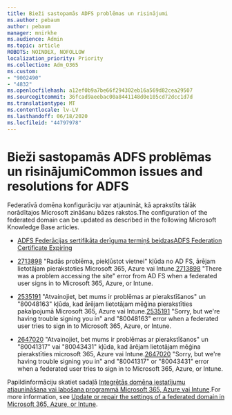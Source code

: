 ```yaml
---
title: Bieži sastopamās ADFS problēmas un risinājumi
ms.author: pebaum
author: pebaum
manager: mnirkhe
ms.audience: Admin
ms.topic: article
ROBOTS: NOINDEX, NOFOLLOW
localization_priority: Priority
ms.collection: Adm_O365
ms.custom:
- "9002490"
- "4832"
ms.openlocfilehash: a12ef0b9a7be66f294302eb16a569d82cea29507
ms.sourcegitcommit: 36fcad9aeebac00a8441148d0e105cd72dcc1d7d
ms.translationtype: MT
ms.contentlocale: lv-LV
ms.lasthandoff: 06/18/2020
ms.locfileid: "44797978"
---
```

# <a name="common-issues-and-resolutions-for-adfs"></a><span data-ttu-id="4c812-102">Bieži sastopamās ADFS problēmas un risinājumi</span><span class="sxs-lookup"><span data-stu-id="4c812-102">Common issues and resolutions for ADFS</span></span>

<span data-ttu-id="4c812-103">Federatīvā domēna konfigurāciju var atjaunināt, kā aprakstīts tālāk norādītajos Microsoft zināšanu bāzes rakstos.</span><span class="sxs-lookup"><span data-stu-id="4c812-103">The configuration of the federated domain can be updated as described in the following Microsoft Knowledge Base articles.</span></span>

- [<span data-ttu-id="4c812-104">ADFS Federācijas sertifikāta derīguma termiņš beidzas</span><span class="sxs-lookup"><span data-stu-id="4c812-104">ADFS Federation Certificate Expiring</span></span>](adfs-federation-certificate-expiring.md)

- <span data-ttu-id="4c812-105">[2713898](https://support.microsoft.com/help/2713898) "Radās problēma, piekļūstot vietnei" kļūda no AD FS, ārējam lietotājam pierakstoties Microsoft 365, Azure vai Intune.</span><span class="sxs-lookup"><span data-stu-id="4c812-105">[2713898](https://support.microsoft.com/help/2713898)  "There was a problem accessing the site" error from AD FS when a federated user signs in to Microsoft 365, Azure, or Intune.</span></span>

- <span data-ttu-id="4c812-106">[2535191](https://support.microsoft.com/help/2535191) "Atvainojiet, bet mums ir problēmas ar pierakstīšanos" un "80048163" kļūda, kad ārējam lietotājam mēģina pierakstīties pakalpojumā Microsoft 365, Azure vai Intune.</span><span class="sxs-lookup"><span data-stu-id="4c812-106">[2535191](https://support.microsoft.com/help/2535191) "Sorry, but we're having trouble signing you in" and "80048163" error when a federated user tries to sign in to Microsoft 365, Azure, or Intune.</span></span>

- <span data-ttu-id="4c812-107">[2647020](https://support.microsoft.com/help/2647020) "Atvainojiet, bet mums ir problēmas ar pierakstīšanos" un "80041317" vai "80043431" kļūda, kad ārējam lietotājam mēģina pierakstīties microsoft 365, Azure vai Intune.</span><span class="sxs-lookup"><span data-stu-id="4c812-107">[2647020](https://support.microsoft.com/help/2647020)   "Sorry, but we're having trouble signing you in" and "80041317" or "80043431" error when a federated user tries to sign in to Microsoft 365, Azure, or Intune.</span></span>

<span data-ttu-id="4c812-108">Papildinformāciju skatiet sadaļā [Integrētās domēna iestatījumu atjaunināšana vai labošana programmā Microsoft 365, Azure vai Intune](https://docs.microsoft.com/office365/troubleshoot/active-directory/update-federated-domain-office-365).</span><span class="sxs-lookup"><span data-stu-id="4c812-108">For more information, see [Update or repair the settings of a federated domain in Microsoft 365, Azure, or Intune](https://docs.microsoft.com/office365/troubleshoot/active-directory/update-federated-domain-office-365).</span></span>

